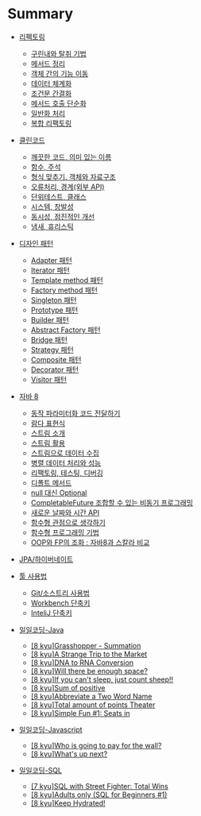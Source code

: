 Summary
=======

-	[리펙토링](Refactoring/README.md)
	-	[구린내와 탈취 기법](Refactoring/burning-and-deodorizing-techniques.md)
	-	[메서드 정리](Refactoring/method-cleanup.md)
	-	[객체 간의 기능 이동](Refactoring/moving-functionality-between-objects.md)
	-	[데이터 체계화](Refactoring/organize-your-data.md)
	-	[조건문 간결화](Refactoring/concise-conditionals.md)
	-	[메서드 호출 단순화](Refactoring/simplifying-method-calls.md)
	-	[일반화 처리](Refactoring/generalization-processing.md)
	-	[복합 리팩토링](Refactoring/complex-refactoring.md)
-	[클린코드](Clean-Code/README.md)
	-	[깨끗한 코드, 의미 있는 이름](Clean-Code/clean-code-and-meaningful-names.md)
	-	[함수, 주석](Clean-Code/functions-and-annotations.md)
	-	[형식 맞추기, 객체와 자료구조](Clean-Code/matching-types-and-objects-and-data-structures.md)
	-	[오류처리, 경계(외부 API)](Clean-Code/error-handling-and-bounds.md)
	-	[단위테스트, 클래스](Clean-Code/unit-tests-and-classes.md)
	-	[시스템, 창발성](Clean-Code/system-and-emergence.md)
	-	[동시성, 점진적인 개선](Clean-Code/concurrency-and-incremental-improvements.md)
	-	[냄새, 휴리스틱](Clean-Code/odor-and-heuristics.md)
-	[디자인 패턴](design-pattern/README.md)
	-	[Adapter 패턴](design-pattern/Adapter-pattern.md)
	-	[Iterator 패턴](design-pattern/Iterator-pattern.md)
	-	[Template method 패턴](design-pattern/Template-method-pattern.md)
	-	[Factory method 패턴](design-pattern/Factory-method-pattern.md)
	-	[Singleton 패턴](design-pattern/Singleton-pattern.md)
	-	[Prototype 패턴](design-pattern/Prototype-pattern.md)
	-	[Builder 패턴](design-pattern/Builder-pattern.md)
	-	[Abstract Factory 패턴](design-pattern/Abstract-Factory-pattern.md)
	-	[Bridge 패턴](design-pattern/Bridge-pattern.md)
	-	[Strategy 패턴](design-pattern/Strategy-pattern.md)
	-	[Composite 패턴](design-pattern/Composite-pattern.md)
	-	[Decorator 패턴](design-pattern/Decorator-pattern.md)
	-	[Visitor 패턴](design-pattern/Visitor-pattern.md)
-	[자바 8](Java8/README.md)

	-	[동작 파라미터화 코드 전달하기](Java8/Passing-the-behavior-parameterization-code.md)
	-	[람다 표현식](Java8/Lambda-representation.md)
	-	[스트림 소개](Java8/Introduction-to-streams.md)
	-	[스트림 활용](Java8/Stream-utilization.md)
	-	[스트림으로 데이터 수집](Java8/Gathering-data-into-streams.md)
	-	[병렬 데이터 처리와 성능](Java8/Parallel-data-processing-and-performance.md)
	-	[리팩토링, 테스팅, 디버깅](Java8/Refactoring-and-testing-and-debugging.md)
	-	[디폴트 메서드](Java8/Default-Method.md)
	-	[null 대신 Optional](Java8/Optional-instead-of-null.md)
	-	[CompletableFuture 조합할 수 있는 비동기 프로그래밍](Java8/CompletableFuture.md)
	-	[새로운 날짜와 시간 API](Java8/New-Date-and-Time-API.md)
	-	[함수형 관점으로 생각하기](Java8/Think-of-it-as-a-functional.md)
	-	[함수형 프로그래밍 기법](Java8/Functional-Programming-Techniques.md)
	-	[OOP와 FP의 조화 : 자바8과 스칼라 비교](Java8/Java8-vs-Scala.md)

-	[JPA/하이버네이트](JPA/JPA-Usage.md)

-	[툴 사용법](Tool/README.md)

	-	[Git/소스트리 사용법](Tool/SourceTreeGuide.md)
	-	[Workbench 단축키](Tool/workbench.md)
	-	[InteliJ 단축키](Tool/InteliJ.md)

-	[일일코딩-Java](Daily-Coding-Java/README.md)

	-	[[8 kyu]Grasshopper - Summation](Daily-Coding-Java/grasshopper-summation.md)
	-	[[8 kyu]A Strange Trip to the Market](Daily-Coding-Java/a-strange-trip-to-the-market.md)
	-	[[8 kyu]DNA to RNA Conversion](Daily-Coding-Java/dna-to-rna-conversion.md)
	-	[[8 kyu]Will there be enough space?](Daily-Coding-Java/will-there-be-enough-space.md)
	-	[[8 kyu]If you can't sleep, just count sheep!!](Daily-Coding-Java/if-you-cant-sleep-just-count-sheep.md)
	-	[[8 kyu]Sum of positive](Daily-Coding-Java/Sum-of-positive.md)
	-	[[8 kyu]Abbreviate a Two Word Name](Daily-Coding-Java/Abbreviate-a-Two-Word-Name.md)
	-	[[8 kyu]Total amount of points Theater](Daily-Coding-Java/Total-amount-of-points.md)
	-	[[8 kyu]Simple Fun #1: Seats in](Daily-Coding-Java/Simple-Fun-Seats-in.md)

-	[일일코딩-Javascript](Daily-Coding-Javascript/README.md)

	-	[[8 kyu]Who is going to pay for the wall?](Daily-Coding-Javascript/Who-is-going-to-pay-for-the-wall.md)
	-	[[8 kyu]What's up next?](Daily-Coding-Javascript/What's-up-next.md)

-	[일일코딩-SQL](Daily-Coding-SQL/README.md)

	-	[[7 kyu]SQL with Street Fighter: Total Wins](Daily-Coding-SQL/sql-with-street-fighter-total-wins.md)
	-	[[8 kyu]Adults only (SQL for Beginners #1)](Daily-Coding-SQL/adults-only-sql-for-beginners-number-1.md)
	-	[[8 kyu]Keep Hydrated!](Daily-Coding-SQL/Keep-Hydrated.md)
